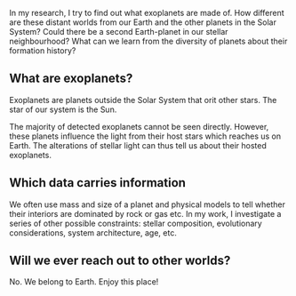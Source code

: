 In my research, I try to find out what exoplanets are made of. How different are these distant worlds from our Earth and the other planets in the Solar System? Could there be a second Earth-planet in our stellar neighbourhood? What can we learn from the diversity of planets about their formation history?

## What are exoplanets?

Exoplanets are planets outside the Solar System that orit other stars. The star of our system is the Sun. 

The majority of detected exoplanets cannot be seen directly. However, these planets influence the light from their host stars which reaches us on Earth. The alterations of stellar light can thus tell us about their hosted exoplanets. 

## Which data carries information

We often use mass and size of a planet and physical models to tell whether their interiors are dominated by rock or gas etc. In my work, I investigate a series of other possible constraints: stellar composition, evolutionary considerations, system architecture, age, etc.  

## Will we ever reach out to other worlds?

No. We belong to Earth. Enjoy this place!
